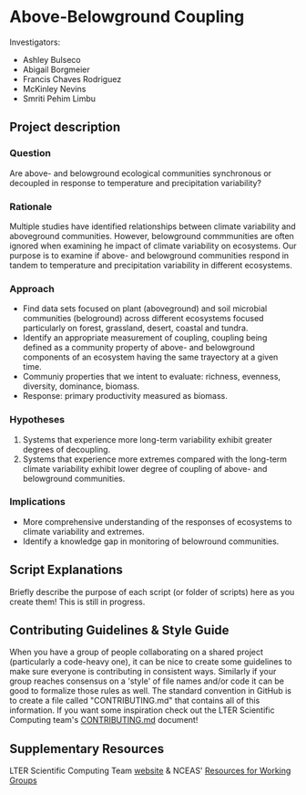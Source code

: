 # Above-Belowground Coupling

Investigators:
- Ashley Bulseco
- Abigail Borgmeier
- Francis Chaves Rodriguez
- McKinley Nevins
- Smriti Pehim Limbu


## Project description

### Question
Are above- and belowground ecological communities synchronous or decoupled in response to temperature and precipitation variability?

### Rationale
Multiple studies have identified relationships between climate variability and aboveground communities. However, belowground commmunities are often ignored when examining he impact of climate variability on ecosystems. Our purpose is to examine if above- and belowground communities respond in tandem to temperature and precipitation variability in different ecosystems.

### Approach
- Find data sets focused on plant (aboveground) and soil microbial communities (beloground) across different ecosystems focused particularly on forest, grassland, desert, coastal and tundra.
- Identify an appropriate measurement of coupling, coupling being defined as a community property of above- and belowground components of an ecosystem having the same trayectory at a given time.
- Communiy properties that we intent to evaluate: richness, evenness, diversity, dominance, biomass.
- Response: primary productivity measured as biomass.

### Hypotheses
1. Systems that experience more long-term variability exhibit greater degrees of decoupling.
2. Systems that experience more extremes compared with the long-term climate variability exhibit lower degree of coupling of above- and belowground communities.

### Implications
- More comprehensive understanding of the responses of ecosystems to climate variability and extremes.
- Identify a knowledge gap in monitoring of belowround communities.

## Script Explanations

Briefly describe the purpose of each script (or folder of scripts) here as you create them! This is still in progress.

## Contributing Guidelines & Style Guide

When you have a group of people collaborating on a shared project (particularly a code-heavy one), it can be nice to create some guidelines to make sure everyone is contributing in consistent ways. Similarly if your group reaches consensus on a 'style' of file names and/or code it can be good to formalize those rules as well. The standard convention in GitHub is to create a file called "CONTRIBUTING.md" that contains all of this information. If you want some inspiration check out the LTER Scientific Computing team's [CONTRIBUTING.md](https://github.com/lter/scicomp/blob/main/CONTRIBUTING.md) document! 

## Supplementary Resources

LTER Scientific Computing Team [website](https://lter.github.io/scicomp/) & NCEAS' [Resources for Working Groups](https://www.nceas.ucsb.edu/working-group-resources)
